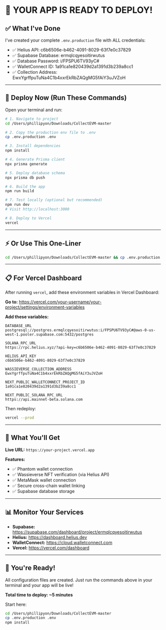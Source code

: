 # 🎉 YOUR APP IS READY TO DEPLOY!

## ✅ What I've Done

I've created your complete `.env.production` file with ALL credentials:

- ✅ Helius API: c6b6506e-b462-4091-8029-63f7e0c37829
- ✅ Supabase Database: ermqlcqyesoitirwutus
- ✅ Database Password: i/FPSPU6TV93yC#
- ✅ WalletConnect ID: 1a91ca1e820439d2a1391d3b239a8cc1
- ✅ Collection Address: EwxYgrffpuTuNa4C1b4xxrEkRbZAQgMG5fAiY3uJVZoH

---

## 🚀 Deploy Now (Run These Commands)

Open your terminal and run:

```bash
# 1. Navigate to project
cd /Users/phillipyon/Downloads/CollectEVM-master

# 2. Copy the production env file to .env
cp .env.production .env

# 3. Install dependencies
npm install

# 4. Generate Prisma client
npx prisma generate

# 5. Deploy database schema
npx prisma db push

# 6. Build the app
npm run build

# 7. Test locally (optional but recommended)
npm run dev
# Visit http://localhost:3000

# 8. Deploy to Vercel
vercel
```

---

## ⚡ Or Use This One-Liner

```bash
cd /Users/phillipyon/Downloads/CollectEVM-master && cp .env.production .env && npm install && npx prisma generate && npx prisma db push && npm run build && npm run dev
```

---

## 📋 For Vercel Dashboard

After running `vercel`, add these environment variables in Vercel Dashboard:

**Go to:** https://vercel.com/your-username/your-project/settings/environment-variables

**Add these variables:**

```
DATABASE_URL
postgresql://postgres.ermqlcqyesoitirwutus:i/FPSPU6TV93yC#@aws-0-us-west-1.pooler.supabase.com:5432/postgres

SOLANA_RPC_URL
https://rpc.helius.xyz/?api-key=c6b6506e-b462-4091-8029-63f7e0c37829

HELIUS_API_KEY
c6b6506e-b462-4091-8029-63f7e0c37829

WASSIEVERSE_COLLECTION_ADDRESS
EwxYgrffpuTuNa4C1b4xxrEkRbZAQgMG5fAiY3uJVZoH

NEXT_PUBLIC_WALLETCONNECT_PROJECT_ID
1a91ca1e820439d2a1391d3b239a8cc1

NEXT_PUBLIC_SOLANA_RPC_URL
https://api.mainnet-beta.solana.com
```

Then redeploy:
```bash
vercel --prod
```

---

## 🎯 What You'll Get

**Live URL:** `https://your-project.vercel.app`

**Features:**
- ✅ Phantom wallet connection
- ✅ Wassieverse NFT verification (via Helius API)
- ✅ MetaMask wallet connection
- ✅ Secure cross-chain wallet linking
- ✅ Supabase database storage

---

## 📊 Monitor Your Services

- **Supabase:** https://supabase.com/dashboard/project/ermqlcqyesoitirwutus
- **Helius:** https://dashboard.helius.dev
- **WalletConnect:** https://cloud.walletconnect.com
- **Vercel:** https://vercel.com/dashboard

---

## 🎉 You're Ready!

All configuration files are created. Just run the commands above in your terminal and your app will be live!

**Total time to deploy: ~5 minutes**

Start here: 
```bash
cd /Users/phillipyon/Downloads/CollectEVM-master
cp .env.production .env
npm install
```

